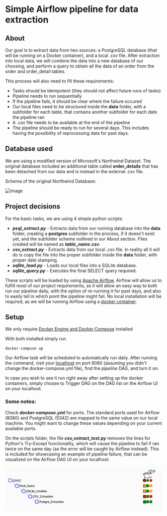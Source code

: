 # Simple Airflow pipeline for data extraction

## About

Our goal is to extract data from two sources: a PostgreSQL database (that will be running on a Docker container), and a local .csv file. After extraction into local data, we will combine the data into a new database of our choosing, and perform a query to obtain all the data of an order from the order and order_detail tables.


This process will also need to fill these requirements:
- Tasks should be idempotent (they should not affect future runs of tasks)
- Pipeline needs to run sequentially
- If the pipeline fails, it should be clear where the failure occured
- Our local files need to be structured inside the **data** folder, with a subfolder for each table, that contains another subfolder for each date the pipeline ran
- A .csv file needs to be available at the end of the pipeline
- The pipeline should be ready to run for several days. This includes having the possibility of reprocessing data for past days.

## Database used

We are using a modified version of Microsoft's Northwind Dataset.
The original database included an additional table called **order_details** that has been detached from our data and is instead in the external .csv file.

Schema of the original Northwind Database: 

![image](https://user-images.githubusercontent.com/49417424/105997621-9666b980-608a-11eb-86fd-db6b44ece02a.png)

## Project decisions

For the basic tasks, we are using 4 simple python scripts:
- ***psql_extract.py*** - Extracts data from our running database into the **data** folder, creating a **postgres** subfolder in the process, if it doesn't exist yet, and the subfolder scheme outlined in our About section. Files created will be named as ***table_name.csv***.
- ***csv_extract.py*** - Extracts data from our local .csv file. In reality all it will do is copy the file into the proper subfolder inside the **data** folder, with proper date stamping.
- ***sqlite_load.py*** - Loads our local files into a SQLite database.
- ***sqlite_query.py*** - Executes the final SELECT query required.

These scripts will be loaded by using [Apache Airflow](https://airflow.apache.org/). Airflow will allow us to fulfill most of our project requirements, as it will allow an easy way to both run our pipeline daily, with the option of re-running it for past days, and also to easily tell in which point the pipeline might fail. No local installation will be required, as we will be running Airflow using a [docker container](https://www.docker.com/).


## Setup

We only require [Docker Engine and Docker Compose](https://docs.docker.com/compose/install/) installed

With both installed simply run

```
docker-compose up
```
Our Airflow task will be scheduled to automatically run daily. After running the command, visit your [localhost](https://localhost:8080) on port 8080 (assuming you didn't change the docker-compose.yml file), find the *pipeline* DAG, and turn it on.

In case you wish to see it run right away after setting up the docker containers, simply choose to Trigger DAG on the DAG list on the Airflow UI on your localhost.

### Some notes:
Check ***docker-compose.yml*** for ports. The standard ports used for Airflow (8080) and PostgreSQL (5342) are mapped to the same value on our local machine. You might want to change these values depending on your current available ports.

On the scripts folder, the file ***csv_extract_test.py*** removes the lines for Python's Try-Except functionality, which will cause the pipeline to fail if ran twice on the same day (as the error will be caught by Airflow instead). This is included for showcasing an example of pipeline failure, that can be visualized on the Airflow DAG UI on your localhost:

 ![Alt text](image.png)

